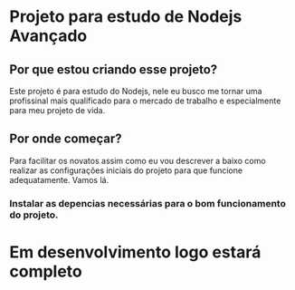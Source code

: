 # Projeto para estudo de Nodejs Avançado

## Por que estou criando esse projeto?
Este projeto é para estudo do Nodejs, nele eu busco me tornar uma profissinal mais qualificado para o mercado de trabalho e especialmente para meu projeto de vida.

## Por onde começar?
Para facilitar os novatos assim como eu vou descrever a baixo como realizar as configurações iniciais do projeto para que funcione adequatamente.
Vamos lá.

### Instalar as depencias necessárias para o bom funcionamento do projeto.
# Em desenvolvimento logo estará completo